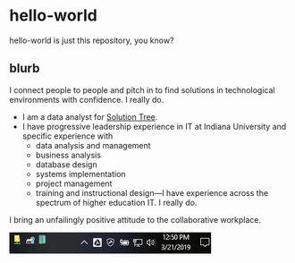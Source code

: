 # hello-world
hello-world is just this repository, you know?

## blurb

I connect people to people and pitch in to find solutions in technological environments with confidence. I really do.

* I am a data analyst for [Solution Tree](http://solutiontree.com/ "Solution Tree website").
* I have progressive leadership experience in IT at Indiana University and specific experience with
  * data analysis and management
  * business analysis
  * database design
  * systems implementation
  * project management
  * training and instructional design&mdash;I have experience across the spectrum of higher education IT. I really do.

I bring an unfailingly positive attitude to the collaborative workplace.

 ![This marks the return of the system tray...plus!](tray-plus.png "System Tray")

